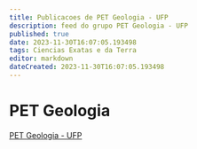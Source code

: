 ```yaml
---
title: Publicacoes de PET Geologia - UFP
description: feed do grupo PET Geologia - UFP
published: true
date: 2023-11-30T16:07:05.193498
tags: Ciencias Exatas e da Terra
editor: markdown
dateCreated: 2023-11-30T16:07:05.193498
---
```


# PET Geologia
[PET Geologia - UFP](/grupo/191PETGeologiaUFP.md)